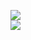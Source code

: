 [![](https://img.shields.io/badge/Made%20With-Github%20Spray-lightgrey.svg?style=for-the-badge&logo=github)](https://github.com/Annihil/github-spray#22300)  
[![](https://i.imgur.com/2DrTn0Z.gif)](https://github.com/Annihil/github-spray)